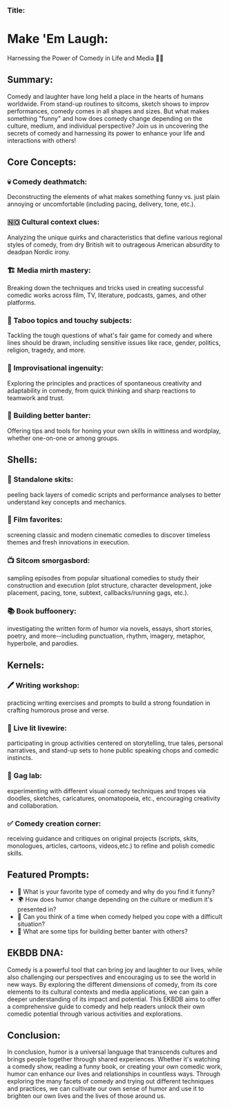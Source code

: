 ### Title:
 
# Make 'Em Laugh:
 Harnessing the Power of Comedy in Life and Media 🤣🎨

## Summary:
 Comedy and laughter have long held a place in the hearts of humans worldwide. From stand-up routines to sitcoms, sketch shows to improv performances, comedy comes in all shapes and sizes. But what makes something "funny" and how does comedy change depending on the culture, medium, and individual perspective? Join us in uncovering the secrets of comedy and harnessing its power to enhance your life and interactions with others!

## Core Concepts:


### 💀 Comedy deathmatch:
 Deconstructing the elements of what makes something funny vs. just plain annoying or uncomfortable (including pacing, delivery, tone, etc.).

### 🇳🇴 Cultural context clues:
 Analyzing the unique quirks and characteristics that define various regional styles of comedy, from dry British wit to outrageous American absurdity to deadpan Nordic irony.

### 🏗️ Media mirth mastery:
 Breaking down the techniques and tricks used in creating successful comedic works across film, TV, literature, podcasts, games, and other platforms.

### 💩 Taboo topics and touchy subjects:
 Tackling the tough questions of what's fair game for comedy and where lines should be drawn, including sensitive issues like race, gender, politics, religion, tragedy, and more.

### 🥂 Improvisational ingenuity:
 Exploring the principles and practices of spontaneous creativity and adaptability in comedy, from quick thinking and sharp reactions to teamwork and trust.

### 🤗 Building better banter:
 Offering tips and tools for honing your own skills in wittiness and wordplay, whether one-on-one or among groups.

## Shells:

### 🎫 Standalone skits:
 peeling back layers of comedic scripts and performance analyses to better understand key concepts and mechanics.

### 🍿 Film favorites:
 screening classic and modern cinematic comedies to discover timeless themes and fresh innovations in execution.

### 📺 Sitcom smorgasbord:
 sampling episodes from popular situational comedies to study their construction and execution (plot structure, character development, joke placement, pacing, tone, subtext, callbacks/running gags, etc.).

### 📚 Book buffoonery:
 investigating the written form of humor via novels, essays, short stories, poetry, and more--including punctuation, rhythm, imagery, metaphor, hyperbole, and parodies.

## Kernels:

### 🖊️ Writing workshop:
 practicing writing exercises and prompts to build a strong foundation in crafting humorous prose and verse.

### 🎉 Live lit livewire:
 participating in group activities centered on storytelling, true tales, personal narratives, and stand-up sets to hone public speaking chops and comedic instincts.

### 🚁 Gag lab:
 experimenting with different visual comedy techniques and tropes via doodles, sketches, caricatures, onomatopoeia, etc., encouraging creativity and collaboration.

### ✅ Comedy creation corner:
 receiving guidance and critiques on original projects (scripts, skits, monologues, articles, cartoons, videos,etc.) to refine and polish comedic skills.

## Featured Prompts:
* 🤣 What is your favorite type of comedy and why do you find it funny?
* 🌍 How does humor change depending on the culture or medium it's presented in?
* 💭 Can you think of a time when comedy helped you cope with a difficult situation?
* 👥 What are some tips for building better banter with others?

## EKBDB DNA:

Comedy is a powerful tool that can bring joy and laughter to our lives, while also challenging our perspectives and encouraging us to see the world in new ways. By exploring the different dimensions of comedy, from its core elements to its cultural contexts and media applications, we can gain a deeper understanding of its impact and potential. This EKBDB aims to offer a comprehensive guide to comedy and help readers unlock their own comedic potential through various activities and explorations.

## Conclusion:

In conclusion, humor is a universal language that transcends cultures and brings people together through shared experiences. Whether it's watching a comedy show, reading a funny book, or creating your own comedic work, humor can enhance our lives and relationships in countless ways. Through exploring the many facets of comedy and trying out different techniques and practices, we can cultivate our own sense of humor and use it to brighten our own lives and the lives of those around us.